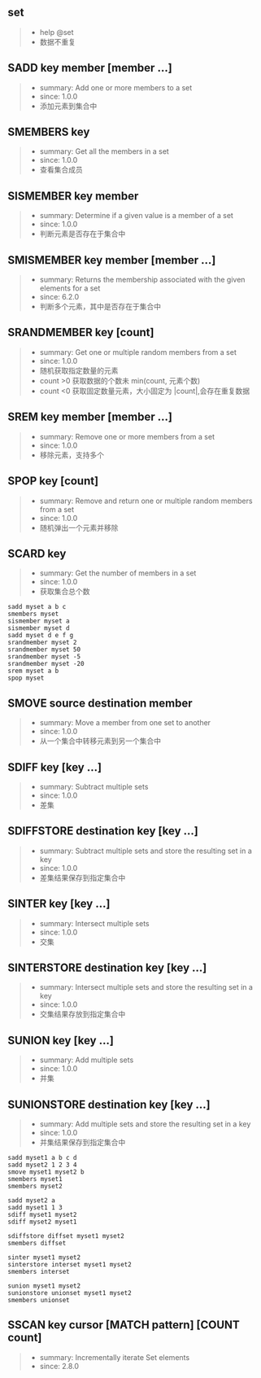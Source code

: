 ## set 
>- help @set
>- 数据不重复

## SADD key member [member ...]
>- summary: Add one or more members to a set
>- since: 1.0.0
>- 添加元素到集合中

## SMEMBERS key
>- summary: Get all the members in a set
>- since: 1.0.0
>- 查看集合成员
  
## SISMEMBER key member
>- summary: Determine if a given value is a member of a set
>- since: 1.0.0
>- 判断元素是否存在于集合中

## SMISMEMBER key member [member ...]
>- summary: Returns the membership associated with the given elements for a set
>- since: 6.2.0
>- 判断多个元素，其中是否存在于集合中
  
## SRANDMEMBER key [count]
>- summary: Get one or multiple random members from a set
>- since: 1.0.0 
>- 随机获取指定数量的元素
>- count >0 获取数据的个数未 min(count, 元素个数)
>- count <0 获取固定数量元素，大小固定为 |count|,会存在重复数据

## SREM key member [member ...]
>- summary: Remove one or more members from a set
>- since: 1.0.0
>- 移除元素，支持多个
  
## SPOP key [count]
>- summary: Remove and return one or multiple random members from a set
>- since: 1.0.0  
>- 随机弹出一个元素并移除
  
## SCARD key
>- summary: Get the number of members in a set
>- since: 1.0.0  
>- 获取集合总个数

```
sadd myset a b c 
smembers myset 
sismember myset a 
sismember myset d 
sadd myset d e f g 
srandmember myset 2
srandmember myset 50
srandmember myset -5 
srandmember myset -20
srem myset a b 
spop myset 

```

## SMOVE source destination member
>- summary: Move a member from one set to another
>- since: 1.0.0
>- 从一个集合中转移元素到另一个集合中

## SDIFF key [key ...]
>- summary: Subtract multiple sets
>- since: 1.0.0
>- 差集

## SDIFFSTORE destination key [key ...]
>- summary: Subtract multiple sets and store the resulting set in a key
>- since: 1.0.0
>- 差集结果保存到指定集合中

## SINTER key [key ...]
>- summary: Intersect multiple sets
>- since: 1.0.0
>- 交集

## SINTERSTORE destination key [key ...]
>- summary: Intersect multiple sets and store the resulting set in a key
>- since: 1.0.0
>- 交集结果存放到指定集合中
 
## SUNION key [key ...]
>- summary: Add multiple sets
>- since: 1.0.0
>- 并集

## SUNIONSTORE destination key [key ...]
>- summary: Add multiple sets and store the resulting set in a key
>- since: 1.0.0
>- 并集结果保存到指定集合中

```
sadd myset1 a b c d 
sadd myset2 1 2 3 4
smove myset1 myset2 b 
smembers myset1 
smembers myset2

sadd myset2 a
sadd myset1 1 3
sdiff myset1 myset2 
sdiff myset2 myset1

sdiffstore diffset myset1 myset2 
smembers diffset

sinter myset1 myset2 
sinterstore interset myset1 myset2 
smembers interset

sunion myset1 myset2 
sunionstore unionset myset1 myset2 
smembers unionset

```

## SSCAN key cursor [MATCH pattern] [COUNT count]
>- summary: Incrementally iterate Set elements
>- since: 2.8.0 


  

  

  

  
  

  

  



